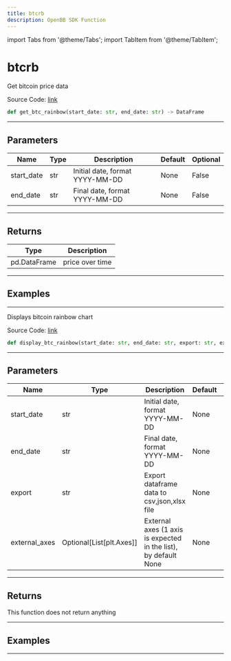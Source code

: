 ```yaml
---
title: btcrb
description: OpenBB SDK Function
---
```


import Tabs from '@theme/Tabs';
import TabItem from '@theme/TabItem';

# btcrb

<Tabs>
<TabItem value="model" label="Model" default>

Get bitcoin price data

Source Code: [link](https://github.com/OpenBB-finance/OpenBBTerminal/tree/main/openbb_terminal/cryptocurrency/overview/glassnode_model.py#L18)

```python
def get_btc_rainbow(start_date: str, end_date: str) -> DataFrame
```
---

## Parameters

| Name | Type | Description | Default | Optional |
| ---- | ---- | ----------- | ------- | -------- |
| start_date | str | Initial date, format YYYY-MM-DD | None | False |
| end_date | str | Final date, format YYYY-MM-DD | None | False |

---

## Returns

| Type | Description |
| ---- | ----------- |
| pd.DataFrame | price over time |

---

## Examples

---



</TabItem>
<TabItem value="view" label="View">

Displays bitcoin rainbow chart

Source Code: [link](https://github.com/OpenBB-finance/OpenBBTerminal/tree/main/openbb_terminal/cryptocurrency/overview/glassnode_view.py#L29)

```python
def display_btc_rainbow(start_date: str, end_date: str, export: str, external_axes: Optional[List[matplotlib.axes._axes.Axes]]) -> None
```
---

## Parameters

| Name | Type | Description | Default | Optional |
| ---- | ---- | ----------- | ------- | -------- |
| start_date | str | Initial date, format YYYY-MM-DD | None | False |
| end_date | str | Final date, format YYYY-MM-DD | None | False |
| export | str | Export dataframe data to csv,json,xlsx file | None | False |
| external_axes | Optional[List[plt.Axes]] | External axes (1 axis is expected in the list), by default None | None | True |

---

## Returns

This function does not return anything

---

## Examples

---



</TabItem>
</Tabs>
